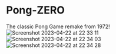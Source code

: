 # Pong-ZERO
The classic Pong Game remake from 1972!
![Screenshot 2023-04-22 at 22 33 11](https://user-images.githubusercontent.com/37886897/233816788-d6b4b25e-a7e5-4d0b-a694-2342352fb243.png)
![Screenshot 2023-04-22 at 22 34 03](https://user-images.githubusercontent.com/37886897/233816789-68f2d0a7-b1d7-425e-a8d7-da8f95f6babb.png)
![Screenshot 2023-04-22 at 22 34 28](https://user-images.githubusercontent.com/37886897/233816790-a4e15afa-9318-4606-8b23-205b6a29b61c.png)
